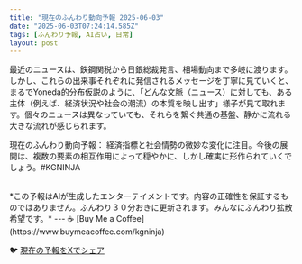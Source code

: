 ```yaml
---
title: "現在のふんわり動向予報 2025-06-03"
date: "2025-06-03T07:24:14.585Z"
tags: [ふんわり予報, AI占い, 日常]
layout: post
---
```



最近のニュースは、鉄鋼関税から日銀総裁発言、相場動向まで多岐に渡ります。しかし、これらの出来事それぞれに発信されるメッセージを丁寧に見ていくと、まるでYoneda的分布仮説のように、「どんな文脈（ニュース）に対しても、ある主体（例えば、経済状況や社会の潮流）の本質を映し出す」様子が見て取れます。個々のニュースは異なっていても、それらを繋ぐ共通の基盤、静かに流れる大きな流れが感じられます。


現在のふんわり動向予報：
経済指標と社会情勢の微妙な変化に注目。今後の展開は、複数の要素の相互作用によって穏やかに、しかし確実に形作られていくでしょう。#KGNINJA

<br>
*この予報はAIが生成したエンターテイメントです。内容の正確性を保証するものではありません。ふんわり３０分おきに更新されます。みんなにふんわり拡散希望です。*
---
☕️ [Buy Me a Coffee](https://www.buymeacoffee.com/kgninja)

🐦 [現在の予報をXでシェア](https://twitter.com/intent/tweet?text=%E7%8F%BE%E5%9C%A8%E3%81%AE%E3%81%B5%E3%82%93%E3%82%8F%E3%82%8A%E4%BA%88%E5%A0%B1%3A%20%E3%80%8C%E6%9C%80%E8%BF%91%E3%81%AE%E3%83%8B%E3%83%A5%E3%83%BC%E3%82%B9%E3%81%AF%E3%80%81%E9%89%84%E9%8B%BC%E9%96%A2%E7%A8%8E%E3%81%8B%E3%82%89%E6%97%A5%E9%8A%80%E7%B7%8F%E8%A3%81%E7%99%BA%E8%A8%80%E3%80%81%E7%9B%B8%E5%A0%B4%E5%8B%95%E5%90%91%E3%81%BE%E3%81%A7%E5%A4%9A%E5%B2%90%E3%81%AB%E6%B8%A1%E3%82%8A%E3%81%BE%E3%81%99%E3%80%82%E3%80%8D%23KGNINJA%20%E7%B6%9A%E3%81%8D%E3%81%AF%E3%83%96%E3%83%AD%E3%82%B0%E3%81%A7%EF%BC%81%F0%9F%91%87&url=https%3A%2F%2Fkg-ninja.github.io%2FFunwariyoso%2F)
